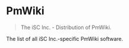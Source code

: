 # PmWiki

> The iSC Inc. - Distribution of PmWiki.

The list of all iSC Inc.-specific PmWiki software.
